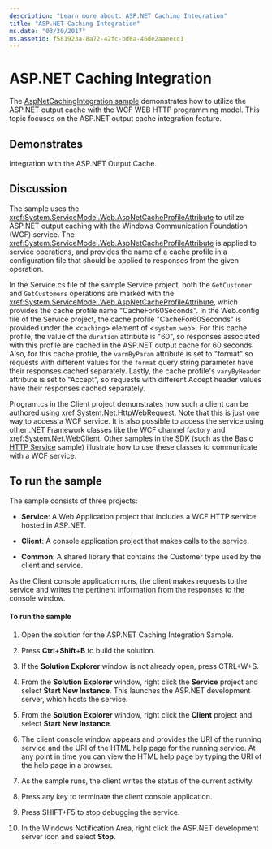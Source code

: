 ```yaml
---
description: "Learn more about: ASP.NET Caching Integration"
title: "ASP.NET Caching Integration"
ms.date: "03/30/2017"
ms.assetid: f581923a-8a72-42fc-bd6a-46de2aaeecc1
---
```

# ASP.NET Caching Integration

The [AspNetCachingIntegration sample](https://github.com/dotnet/samples/tree/main/framework/wcf) demonstrates how to utilize the ASP.NET output cache with the WCF WEB HTTP programming model. This topic focuses on the ASP.NET output cache integration feature.

## Demonstrates

Integration with the ASP.NET Output Cache.

## Discussion

The sample uses the <xref:System.ServiceModel.Web.AspNetCacheProfileAttribute> to utilize ASP.NET output caching with the Windows Communication Foundation (WCF) service. The <xref:System.ServiceModel.Web.AspNetCacheProfileAttribute> is applied to service operations, and provides the name of a cache profile in a configuration file that should be applied to responses from the given operation.

In the Service.cs file of the sample Service project, both the `GetCustomer` and `GetCustomers` operations are marked with the <xref:System.ServiceModel.Web.AspNetCacheProfileAttribute>, which provides the cache profile name "CacheFor60Seconds". In the Web.config file of the Service project, the cache profile "CacheFor60Seconds" is provided under the <`caching`> element of <`system.web`>. For this cache profile, the value of the `duration` attribute is "60", so responses associated with this profile are cached in the ASP.NET output cache for 60 seconds. Also, for this cache profile, the `varmByParam` attribute is set to "format" so requests with different values for the `format` query string parameter have their responses cached separately. Lastly, the cache profile's `varyByHeader` attribute is set to "Accept", so requests with different Accept header values have their responses cached separately.

Program.cs in the Client project demonstrates how such a client can be authored using <xref:System.Net.HttpWebRequest>. Note that this is just one way to access a WCF service. It is also possible to access the service using other .NET Framework classes like the WCF channel factory and <xref:System.Net.WebClient>. Other samples in the SDK (such as the [Basic HTTP Service](basic-http-service.md) sample) illustrate how to use these classes to communicate with a WCF service.

## To run the sample

The sample consists of three projects:

- **Service**: A Web Application project that includes a WCF HTTP service hosted in ASP.NET.

- **Client**: A console application project that makes calls to the service.

- **Common**: A shared library that contains the Customer type used by the client and service.

As the Client console application runs, the client makes requests to the service and writes the pertinent information from the responses to the console window.

#### To run the sample

1. Open the solution for the ASP.NET Caching Integration Sample.

2. Press **Ctrl**+**Shift**+**B** to build the solution.

3. If the **Solution Explorer** window is not already open, press CTRL+W+S.

4. From the **Solution Explorer** window, right click the **Service** project and select **Start New Instance**. This launches the ASP.NET development server, which hosts the service.

5. From the **Solution Explorer** window, right click the **Client** project and select **Start New Instance**.

6. The client console window appears and provides the URI of the running service and the URI of the HTML help page for the running service. At any point in time you can view the HTML help page by typing the URI of the help page in a browser.

7. As the sample runs, the client writes the status of the current activity.

8. Press any key to terminate the client console application.

9. Press SHIFT+F5 to stop debugging the service.

10. In the Windows Notification Area, right click the ASP.NET development server icon and select **Stop**.

